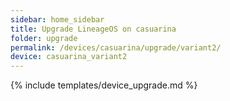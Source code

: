 ```yaml
---
sidebar: home_sidebar
title: Upgrade LineageOS on casuarina
folder: upgrade
permalink: /devices/casuarina/upgrade/variant2/
device: casuarina_variant2
---
```

{% include templates/device_upgrade.md %}
